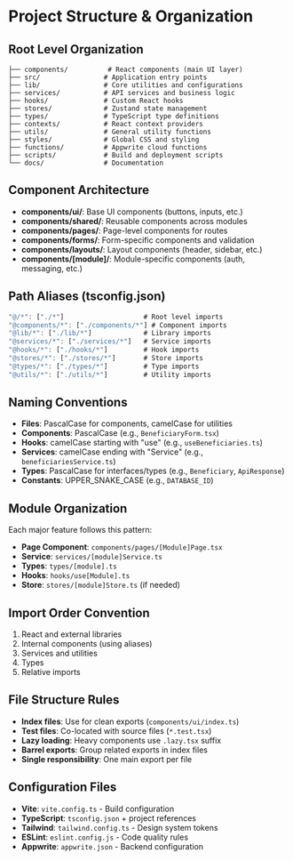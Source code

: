 # Project Structure & Organization

## Root Level Organization
```
├── components/          # React components (main UI layer)
├── src/                # Application entry points
├── lib/                # Core utilities and configurations
├── services/           # API services and business logic
├── hooks/              # Custom React hooks
├── stores/             # Zustand state management
├── types/              # TypeScript type definitions
├── contexts/           # React context providers
├── utils/              # General utility functions
├── styles/             # Global CSS and styling
├── functions/          # Appwrite cloud functions
├── scripts/            # Build and deployment scripts
└── docs/               # Documentation
```

## Component Architecture
- **components/ui/**: Base UI components (buttons, inputs, etc.)
- **components/shared/**: Reusable components across modules
- **components/pages/**: Page-level components for routes
- **components/forms/**: Form-specific components and validation
- **components/layouts/**: Layout components (header, sidebar, etc.)
- **components/[module]/**: Module-specific components (auth, messaging, etc.)

## Path Aliases (tsconfig.json)
```typescript
"@/*": ["./*"]                    # Root level imports
"@components/*": ["./components/*"] # Component imports
"@lib/*": ["./lib/*"]             # Library imports
"@services/*": ["./services/*"]   # Service imports
"@hooks/*": ["./hooks/*"]         # Hook imports
"@stores/*": ["./stores/*"]       # Store imports
"@types/*": ["./types/*"]         # Type imports
"@utils/*": ["./utils/*"]         # Utility imports
```

## Naming Conventions
- **Files**: PascalCase for components, camelCase for utilities
- **Components**: PascalCase (e.g., `BeneficiaryForm.tsx`)
- **Hooks**: camelCase starting with "use" (e.g., `useBeneficiaries.ts`)
- **Services**: camelCase ending with "Service" (e.g., `beneficiariesService.ts`)
- **Types**: PascalCase for interfaces/types (e.g., `Beneficiary`, `ApiResponse`)
- **Constants**: UPPER_SNAKE_CASE (e.g., `DATABASE_ID`)

## Module Organization
Each major feature follows this pattern:
- **Page Component**: `components/pages/[Module]Page.tsx`
- **Service**: `services/[module]Service.ts`
- **Types**: `types/[module].ts`
- **Hooks**: `hooks/use[Module].ts`
- **Store**: `stores/[module]Store.ts` (if needed)

## Import Order Convention
1. React and external libraries
2. Internal components (using aliases)
3. Services and utilities
4. Types
5. Relative imports

## File Structure Rules
- **Index files**: Use for clean exports (`components/ui/index.ts`)
- **Test files**: Co-located with source files (`*.test.tsx`)
- **Lazy loading**: Heavy components use `.lazy.tsx` suffix
- **Barrel exports**: Group related exports in index files
- **Single responsibility**: One main export per file

## Configuration Files
- **Vite**: `vite.config.ts` - Build configuration
- **TypeScript**: `tsconfig.json` + project references
- **Tailwind**: `tailwind.config.ts` - Design system tokens
- **ESLint**: `eslint.config.js` - Code quality rules
- **Appwrite**: `appwrite.json` - Backend configuration